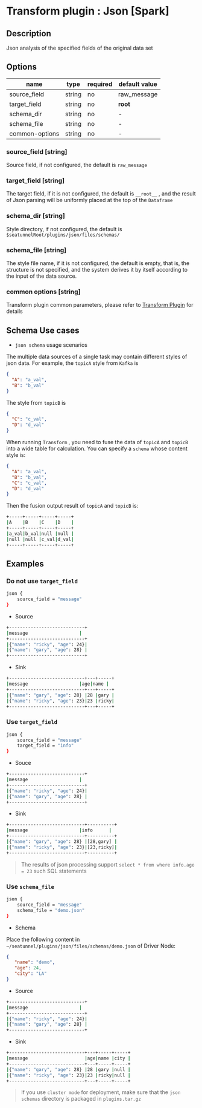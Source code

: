# Transform plugin : Json [Spark]

## Description

Json analysis of the specified fields of the original data set

## Options

| name           | type   | required | default value |
| -------------- | ------ | -------- | ------------- |
| source_field   | string | no       | raw_message   |
| target_field   | string | no       | __root__      |
| schema_dir     | string | no       | -             |
| schema_file    | string | no       | -             |
| common-options | string | no       | -             |

### source_field [string]

Source field, if not configured, the default is `raw_message`

### target_field [string]

The target field, if it is not configured, the default is `__root__` , and the result of Json parsing will be uniformly placed at the top of the `Dataframe`

### schema_dir [string]

Style directory, if not configured, the default is `$seatunnelRoot/plugins/json/files/schemas/`

### schema_file [string]

The style file name, if it is not configured, the default is empty, that is, the structure is not specified, and the system derives it by itself according to the input of the data source.

### common options [string]

Transform plugin common parameters, please refer to [Transform Plugin](./transform-plugin.md) for details

## Schema Use cases

- `json schema` usage scenarios

The multiple data sources of a single task may contain different styles of json data. For example, the `topicA` style from `Kafka` is

```json
{
  "A": "a_val",
  "B": "b_val"
}
```

The style from `topicB` is

```json
{
  "C": "c_val",
  "D": "d_val"
}
```

When running `Transform` , you need to fuse the data of `topicA` and `topicB` into a wide table for calculation. You can specify a `schema` whose content style is:

```json
{
  "A": "a_val",
  "B": "b_val",
  "C": "c_val",
  "D": "d_val"
}
```

Then the fusion output result of `topicA` and `topicB` is:

```bash
+-----+-----+-----+-----+
|A    |B    |C    |D    |
+-----+-----+-----+-----+
|a_val|b_val|null |null |
|null |null |c_val|d_val|
+-----+-----+-----+-----+
```

## Examples

### Do not use `target_field`

```bash
json {
    source_field = "message"
}
```

- Source

```bash
+----------------------------+
|message                   |
+----------------------------+
|{"name": "ricky", "age": 24}|
|{"name": "gary", "age": 28} |
+----------------------------+
```

- Sink

```bash
+----------------------------+---+-----+
|message                   |age|name |
+----------------------------+---+-----+
|{"name": "gary", "age": 28} |28 |gary |
|{"name": "ricky", "age": 23}|23 |ricky|
+----------------------------+---+-----+
```

### Use `target_field`

```bash
json {
    source_field = "message"
    target_field = "info"
}
```

- Souce

```bash
+----------------------------+
|message                   |
+----------------------------+
|{"name": "ricky", "age": 24}|
|{"name": "gary", "age": 28} |
+----------------------------+
```

- Sink

```bash
+----------------------------+----------+
|message                   |info      |
+----------------------------+----------+
|{"name": "gary", "age": 28} |[28,gary] |
|{"name": "ricky", "age": 23}|[23,ricky]|
+----------------------------+----------+
```

> The results of json processing support `select * from where info.age = 23` such SQL statements

### Use `schema_file`

```bash
json {
    source_field = "message"
    schema_file = "demo.json"
}
```

- Schema

Place the following content in `~/seatunnel/plugins/json/files/schemas/demo.json` of Driver Node:

```json
{
   "name": "demo",
   "age": 24,
   "city": "LA"
}
```

- Source

```bash
+----------------------------+
|message                   |
+----------------------------+
|{"name": "ricky", "age": 24}|
|{"name": "gary", "age": 28} |
+----------------------------+
```

- Sink

```bash
+----------------------------+---+-----+-----+
|message                     |age|name |city |
+----------------------------+---+-----+-----+
|{"name": "gary", "age": 28} |28 |gary |null |
|{"name": "ricky", "age": 23}|23 |ricky|null |
+----------------------------+---+-----+-----+
```

> If you use `cluster mode` for deployment, make sure that the `json schemas` directory is packaged in `plugins.tar.gz`

